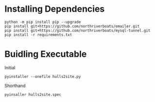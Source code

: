 Installing Dependencies
===============================
```
python -m pip install pip --upgrade
pip install git+https://github.com/northriverboats/emailer.git
pip install git+https://github.com/northriverboats/mysql-tunnel.git
pip install -r requirements.txt
```

Buidling Executable
===============================
Initial
```
pyinstaller --onefile hulls2site.py
```
Shorthand
```
pyinsaller hulls2site.spec
```

